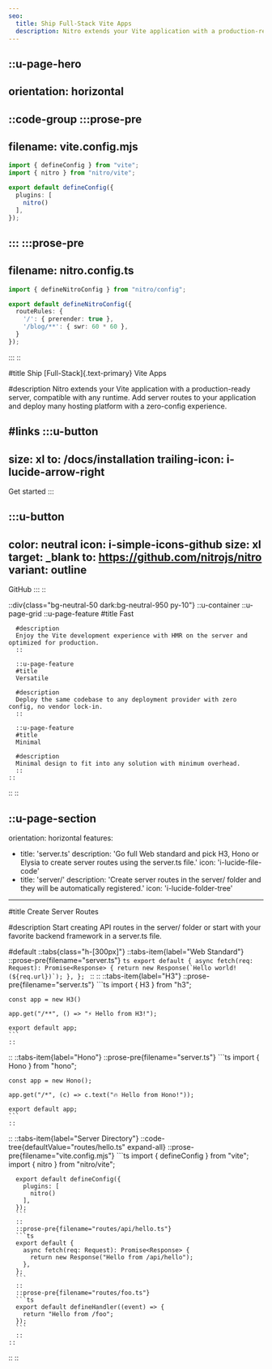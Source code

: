 ```yaml
---
seo:
  title: Ship Full-Stack Vite Apps
  description: Nitro extends your Vite application with a production-ready server, compatible with any runtime. Add server routes to your application and deploy many hosting platform with a zero-config experience.
---
```


::u-page-hero
---
orientation: horizontal
---
::code-group
  :::prose-pre
  ---
  filename: vite.config.mjs
  ---
  ```ts
  import { defineConfig } from "vite";
  import { nitro } from "nitro/vite";

  export default defineConfig({
    plugins: [
      nitro()
    ],
  });
  ```
  :::
  :::prose-pre
  ---
  filename: nitro.config.ts
  ---
  ```ts
  import { defineNitroConfig } from "nitro/config";

  export default defineNitroConfig({
    routeRules: {
      '/': { prerender: true },
      '/blog/**': { swr: 60 * 60 },
    }
  });
  ```
  :::
::

#title
Ship [Full-Stack]{.text-primary} Vite Apps

#description
Nitro extends your Vite application with a production-ready server, compatible with any runtime. Add server routes to your application and deploy many hosting platform with a zero-config experience.

#links
  :::u-button
  ---
  size: xl
  to: /docs/installation
  trailing-icon: i-lucide-arrow-right
  ---
  Get started
  :::

  :::u-button
  ---
  color: neutral
  icon: i-simple-icons-github
  size: xl
  target: _blank
  to: https://github.com/nitrojs/nitro
  variant: outline
  ---
  GitHub
  :::
::

::div{class="bg-neutral-50 dark:bg-neutral-950 py-10"}
  ::u-container
    ::u-page-grid
      ::u-page-feature
      #title
      Fast

      #description
      Enjoy the Vite development experience with HMR on the server and optimized for production.
      ::

      ::u-page-feature
      #title
      Versatile

      #description
      Deploy the same codebase to any deployment provider with zero config, no vendor lock-in.
      ::

      ::u-page-feature
      #title
      Minimal

      #description
      Minimal design to fit into any solution with minimum overhead.
      ::
    ::
  ::
::

::u-page-section
---
orientation: horizontal
features:
  - title: 'server.ts'
    description: 'Go full Web standard and pick H3, Hono or Elysia to create server routes using the server.ts file.'
    icon: 'i-lucide-file-code'
  - title: 'server/'
    description: 'Create server routes in the server/ folder and they will be automatically registered.'
    icon: 'i-lucide-folder-tree'
---
#title
Create Server Routes

#description
Start creating API routes in the server/ folder or start with your favorite backend framework in a server.ts file.

#default
::tabs{class="h-[300px]"}
  ::tabs-item{label="Web Standard"}
    ::prose-pre{filename="server.ts"}
    ```ts
    export default {
      async fetch(req: Request): Promise<Response> {
        return new Response(`Hello world! (${req.url})`);
      },
    };
    ```
    ::
  ::
  ::tabs-item{label="H3"}
    ::prose-pre{filename="server.ts"}
    ```ts
    import { H3 } from "h3";

    const app = new H3()

    app.get("/**", () => "⚡️ Hello from H3!");

    export default app;
    ```
    ::
  ::
  ::tabs-item{label="Hono"}
    ::prose-pre{filename="server.ts"}
    ```ts
    import { Hono } from "hono";

    const app = new Hono();

    app.get("/*", (c) => c.text("🔥 Hello from Hono!"));

    export default app;
    ```
    ::
  ::
  ::tabs-item{label="Server Directory"}
    ::code-tree{defaultValue="routes/hello.ts" expand-all}
      ::prose-pre{filename="vite.config.mjs"}
      ```ts
      import { defineConfig } from "vite";
      import { nitro } from "nitro/vite";

      export default defineConfig({
        plugins: [
          nitro()
        ],
      });
      ```
      ::
      ::prose-pre{filename="routes/api/hello.ts"}
      ```ts
      export default {
        async fetch(req: Request): Promise<Response> {
          return new Response("Hello from /api/hello");
        },
      };
      ```
      ::
      ::prose-pre{filename="routes/foo.ts"}
      ```ts
      export default defineHandler((event) => {
        return "Hello from /foo";
      });
      ```
      ::
    ::
  ::
::
